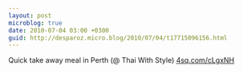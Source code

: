 ```yaml
---
layout: post
microblog: true
date: 2010-07-04 03:00 +0300
guid: http://desparoz.micro.blog/2010/07/04/t17715096156.html
---
```

Quick take away meal in Perth (@ Thai With Style) [4sq.com/cLgxNH](http://4sq.com/cLgxNH)
